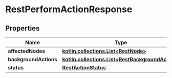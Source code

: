 
# RestPerformActionResponse

## Properties
| Name | Type | Description | Notes |
| ------------ | ------------- | ------------- | ------------- |
| **affectedNodes** | [**kotlin.collections.List&lt;RestNode&gt;**](RestNode.md) |  |  [optional] |
| **backgroundActions** | [**kotlin.collections.List&lt;RestBackgroundAction&gt;**](RestBackgroundAction.md) |  |  [optional] |
| **status** | [**RestActionStatus**](RestActionStatus.md) |  |  [optional] |



